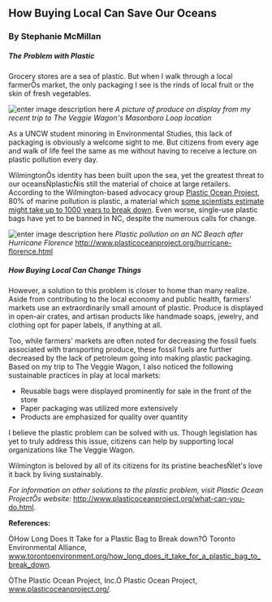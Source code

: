 ## How Buying Local Can Save Our Oceans
### By Stephanie McMillan

##### The Problem with Plastic
Grocery stores are a sea of plastic. But when I walk through a local farmerÕs market, the only packaging I see is the rinds of local fruit or the skin of fresh vegetables.

![enter image description here](https://lh3.googleusercontent.com/Eh9JTCDa2q4lglvY5Q1JJfw6-TBUjNljqV5JilMk-vABXkUMclx9UoSF70itevs5noG4X0gwejg)
_A picture of produce on display from my recent trip to The Veggie Wagon's Masonboro Loop location_

As a UNCW student minoring in Environmental Studies, this lack of packaging is obviously a welcome sight to me. But citizens from every age and walk of life feel the same as me without having to receive a lecture on plastic pollution every day.
 
WilmingtonÕs identity has been built upon the sea, yet the greatest threat to our oceansÑplasticÑis still the material of choice at large retailers. According to the Wilmington-based advocacy group [Plastic Ocean Project](http://www.plasticoceanproject.org/about-us.html), 80% of marine pollution is plastic, a material which [some scientists estimate might take up to 1000 years to break down](https://www.torontoenvironment.org/how_long_does_it_take_for_a_plastic_bag_to_break_down). Even worse, single-use plastic bags have yet to be banned in NC, despite the numerous calls for change.

![enter image description here](https://lh3.googleusercontent.com/NTk_cEuDhtFnnU4T1JJBHaxLCqkD4ehIEcO4-K4JU5zZv_Z3OWuJV4maA297n-jbkyXNyU8Tr4c)
_Plastic pollution on an NC Beach after Hurricane Florence_
http://www.plasticoceanproject.org/hurricane-florence.html

##### How Buying Local Can Change Things
However, a solution to this problem is closer to home than many realize. Aside from contributing to the local economy and public health, farmers' markets use an extraordinarily small amount of plastic. Produce is displayed in open-air crates, and artisan products like handmade soaps, jewelry, and clothing opt for paper labels, if anything at all.

Too, while farmers' markets are often noted for decreasing the fossil fuels associated with transporting produce, these fossil fuels are further decreased by the lack of petroleum going into making plastic packaging. Based on my trip to The Veggie Wagon, I also noticed the following sustainable practices in play at local markets:
- Reusable bags were displayed prominently for sale in the front of the store
- Paper packaging was utilized more extensively
- Products are emphasized for quality over quantity


I believe the plastic problem can be solved with us. Though legislation has yet to truly address this issue, citizens can help by supporting local organizations like The Veggie Wagon.

Wilmington is beloved by all of its citizens for its pristine beachesÑlet's love it back by living sustainably.

_For information on other solutions to the plastic problem, visit Plastic Ocean ProjectÕs website:_
http://www.plasticoceanproject.org/what-can-you-do.html.

**References:**

ÒHow Long Does It Take for a Plastic Bag to Break down?Ó Toronto Environmental Alliance, www.torontoenvironment.org/how_long_does_it_take_for_a_plastic_bag_to_break_down. 

ÒThe Plastic Ocean Project, Inc.Ó Plastic Ocean Project, www.plasticoceanproject.org/. 



